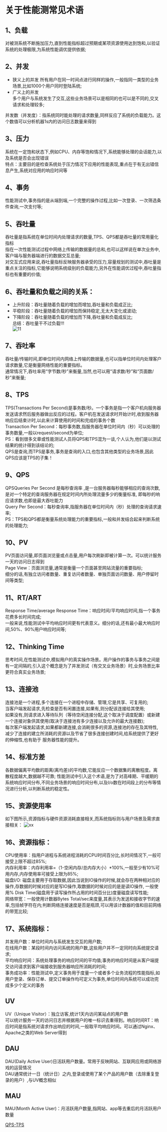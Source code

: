 # 关于性能测常见术语
## 1、负载
对被测系统不断施加压力,直到性能指标超过预期或某项资源使用达到饱和,以验证系统的处理极限,为系统性能调优提供依据;

## 2、并发
   - 狭义上的并发
     所有用户在同一时间点进行同样的操作,一般指同一类型的业务场景,比如1000个用户同时登陆系统;  
   - 广义上的并发  
    多个用户与系统发生了交互,这些业务场景可以是相同的也可以是不同的,交叉请求和处理较多;   
    
   并发数（并发度）：指系统同时能处理的请求数量,同样反应了系统的负载能力。这个数值可以分析机器1s内的访问日志数量来得到  

## 3、压力
系统在一定饱和状态下,例如CPU、内存等饱和情况下,系统能够处理的会话能力,以及系统是否会出现错误  
特点：主要目的是检查系统处于压力情况下应用的性能表现,重点在于有无出错信息产生,系统对应用的响应时间等  

## 4、事务
性能测试中,事务指的是从端到端,一个完整的操作过程,比如一次登录、一次筛选条件查询,一次支付等;

## 5、吞吐量
吞吐量是指系统在单位时间内处理请求的数量,TPS、QPS都是吞吐量的常用量化指标  
指在一次性能测试过程中网络上传输的数据量的总和,也可以这样说在单次业务中,客户端与服务器端进行的数据交互总量;   
对交互式应用来说,吞吐量指标反映服务器承受的压力,容量规划的测试中,吞吐量是重点关注的指标,它能够说明系统级别的负载能力,另外在性能调优过程中,吞吐量指标也有重要的价值;  

## 6、吞吐量和负载之间的关系：
- 上升阶段：吞吐量随着负载的增加而增加,吞吐量和负载成正比;  
- 平稳阶段：吞吐量随着负载的增加而保持稳定,无太大变化或波动; 
- 下降阶段：吞吐量随着负载的增加而下降,吞吐量和负载成反比;  
总结：吞吐量干不过负载!!!  
![11](https://p3-sign.toutiaoimg.com/tos-cn-i-qvj2lq49k0/aecfd5033ed2475b96c5302ce3e14a41~noop.image?_iz=58558&from=article.pc_detail&x-expires=1678949352&x-signature=nXoGX8ynz7zvTEoggLtWLZ7Ve4g%3D)


## 7、吞吐率
吞吐量/传输时间,即单位时间内网络上传输的数据量,也可以指单位时间内处理客户请求数量,它是衡量网络性能的重要指标。  
通常情况下,吞吐率用“字节数/秒”来衡量,当然,也可以用“请求数/秒”和“页面数/秒”来衡量;  

## 8、TPS
TPS(Transactions Per Second)是事务数/秒。一个事务是指一个客户机向服务器发送请求然后服务器做出反应的过程。客户机在发送请求时开始计时,收到服务器响应后结束计时,以此来计算使用的时间和完成的事务个数  
Transaction Per Second：每秒事务数,指服务器在单位时间内（秒）可以处理的事务数量,一般以request/second为单位;  
PS：看到很多文章或性能测试人员将QPS和TPS混为一谈,个人认为,他们是以测试结果的统计得到该结论的;  
QPS是查询,而TPS是事务,事务是查询的入口,也包含其他类型的业务场景,因此QPS应该是TPS的子集！  

## 9、QPS
QPSQueries Per Second 是每秒查询率 ,是一台服务器每秒能够相应的查询次数,是对一个特定的查询服务器在规定时间内所处理流量多少的衡量标准, 即每秒的响应请求数,也即是最大吞吐能力  
Query Per Second：每秒查询率,指服务器在单位时间内（秒）处理的查询请求速率;  
PS：TPS和QPS都是衡量系统处理能力的重要指标,一般和并发结合起来判断系统的处理能力;  

## 10、PV
PV页面访问量,即页面浏览量或点击量,用户每次刷新即被计算一次。可以统计服务一天的访问日志得到  
Page View：页面浏览量,通常是衡量一个页面甚至网站流量的重要指标;   
细分的话,有独立访问者数量、重复访问者数量、单独页面访问数量、用户停留时间等类型;

## 11、RT/ART
Response Time/average Response Time：响应时间/平均响应时间,指一个事务花费多长时间完成;  
一般来说,性能测试中平均响应时间更有代表意义。细分的话,还有最小最大响应时间,50%、90%用户响应时间等;

## 12、Thinking Time
思考时间,在性能测试中,模拟用户的真实操作场景。用户操作的事务与事务之间是有一定间隔的,引入这个概念是为了并发测试（有交叉业务场景）时,业务场景比率更符合真实业务场景;

## 13、连接池
连接池是一个进程,多个连接在一个进程中存储、管理,它是共享、可复用的;  
当客户端发起请求,先检查是否有闲置连接,如果有,则分配该连接给其使用;  
如果没有,则请求进入等待队列（等待空闲连接分配,这个取决于调度配置）或新建一个连接对象供其使用(取决于连接池有多少连接以及允许的最大连接数);  
每次客户端发起请求,如果都新建连接,会消耗很多的资源,连接池的存在及其特性,减少了连接的建立所消耗的资源以及节省了很多连接创建时间,给系统提供了更好的伸缩性,也有助于
服务器性能的提升。  

## 14、标准方差
各数据偏离平均数的距离(离均差)的平均数,它能反应一个数据集的离散程度。离散程度越大,数据越不可靠; 
性能测试中引入这个术语,是为了对高峰期、平缓期的系统响应时间分布,不同业务场景的响应时间分布,以及I/o数在时间段上的分布等情况进行分析,以判断系统的稳定性。

## 15、资源使用率
如下图所示,资源指标与硬件资源消耗直接相关,而系统指标则与用户场景及需求直接相关：
![xx](https://p3-sign.toutiaoimg.com/tos-cn-i-qvj2lq49k0/dc33a6819ae24ab9ad44322ab6128b4c~noop.image?_iz=58558&from=article.pc_detail&x-expires=1678949352&x-signature=nZMminQDaBEG3gjk4xs3gUT4AKk%3D)    

## 16、资源指标：
CPU使用率：指用户进程与系统进程消耗的CPU时间百分比,长时间情况下,一般可接受上限不超过85%;   
内存利用率：内存利用率=（1-空闲内存/总内存大小）*100%,一般至少有10%可用内存,内存使用率可接受上限为85%;   
磁盘I/O: 磁盘主要用于存取数据,因此当说到IO操作的时候,就会存在两种相对应的操作,存数据的时候对应的是写IO操作,取数据的时候对应的是是读IO操作,
一般使用% Disk Time(磁盘用于读写操作所占用的时间百分比)度量磁盘读写性能;  
网络带宽：一般使用计数器Bytes Total/sec来度量,其表示为发送和接收字节的速率,包括帧字符在内;判断网络连接速度是否是瓶颈,可以用该计数器的值和目前网络的带宽比较;

## 17、系统指标：
并发用户数：单位时间内与系统发生交互的用户数;  
在线用户数：某段时间内访问系统的用户数,这些用户并不一定同时向系统提交请求;   
平均响应时间：系统处理事务的响应时间的平均值;事务的响应时间是从客户端提交访问请求到客户端接收到服务器响应所消耗的时间;  
事务成功率：性能测试中,定义事务用于度量一个或者多个业务流程的性能指标,如用户登录、保存订单、提交订单操作均可定义为事务,单位时间内系统可以成功完成多少个定义的事务  

## UV
UV（Unique Visitor）：独立访客,统计1天内访问某站点的用户数   
可以统计服务一天的访问日志并根据用户的唯一标识去重得到。响应时间RT：响应时间是指系统对请求作出响应的时间,一般取平均响应时间。可以通过Nginx、Apache之类的Web Server得到  

## DAU
DAU(Daily Active User)日活跃用户数量。常用于反映网站、互联网应用或网络游戏的运营情况  
DAU通常统计一日（统计日）之内,登录或使用了某个产品的用户数（去除重复登录的用户）,与UV概念相似  

## MAU
MAU(Month Active User)：月活跃用户数量,指网站、app等去重后的月活跃用户数量

[QPS-TPS](https://www.toutiao.com/article/7207741049845039627/)  
